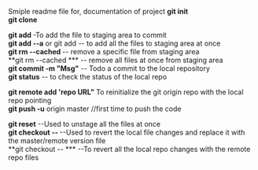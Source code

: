 Smiple readme file for, documentation of project
**git init** <br />
**git clone**<br />

**git add <file-name>** -To add the file to staging area to commit<br />
**git add --a** or git add -- to add all the files to staging area at once<br />
**git rm --cached <file-name>** -- remove a specific file from staging area<br />
**git rm --cached ***   -- remove all files at once from staging area<br />
**git commit -m "Msg"** -- Todo a commit to the local repository<br />
**git status**  -- to check the status of the local repo<br />


**git remote add 'repo URL"** To reinitialize the git origin repo with the local repo pointing<br />
**git push -u** origin master //first time to push the code <br />

**git reset** --Used to unstage all the files at once<br />
**git checkout -- <filename>**  --Used to revert the local file changes and replace it with the master/remote version file<br />
**git checkout -- *** --To revert all the local repo changes with the remote repo files<br />



